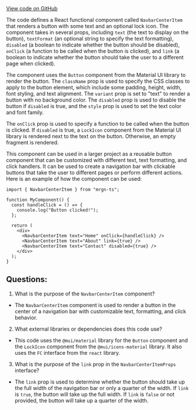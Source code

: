 [View code on GitHub](https://github.com/mrgnlabs/mrgn-ts/apps/marginfi-v2-ui/src/components/Navbar/NavbarCenterItem.tsx)

The code defines a React functional component called `NavbarCenterItem` that renders a button with some text and an optional lock icon. The component takes in several props, including `text` (the text to display on the button), `textFormat` (an optional string to specify the text formatting), `disabled` (a boolean to indicate whether the button should be disabled), `onClick` (a function to be called when the button is clicked), and `link` (a boolean to indicate whether the button should take the user to a different page when clicked).

The component uses the `Button` component from the Material UI library to render the button. The `className` prop is used to specify the CSS classes to apply to the button element, which include some padding, height, width, font styling, and text alignment. The `variant` prop is set to "text" to render a button with no background color. The `disabled` prop is used to disable the button if `disabled` is true, and the `style` prop is used to set the text color and font family.

The `onClick` prop is used to specify a function to be called when the button is clicked. If `disabled` is true, a `LockIcon` component from the Material UI library is rendered next to the text on the button. Otherwise, an empty fragment is rendered.

This component can be used in a larger project as a reusable button component that can be customized with different text, text formatting, and click handlers. It can be used to create a navigation bar with clickable buttons that take the user to different pages or perform different actions. Here is an example of how the component can be used:

```
import { NavbarCenterItem } from "mrgn-ts";

function MyComponent() {
  const handleClick = () => {
    console.log("Button clicked!");
  };

  return (
    <div>
      <NavbarCenterItem text="Home" onClick={handleClick} />
      <NavbarCenterItem text="About" link={true} />
      <NavbarCenterItem text="Contact" disabled={true} />
    </div>
  );
}
```
## Questions: 
 1. What is the purpose of the `NavbarCenterItem` component?
- The `NavbarCenterItem` component is used to render a button in the center of a navigation bar with customizable text, formatting, and click behavior.

2. What external libraries or dependencies does this code use?
- This code uses the `@mui/material` library for the `Button` component and the `LockIcon` component from the `@mui/icons-material` library. It also uses the `FC` interface from the `react` library.

3. What is the purpose of the `link` prop in the `NavbarCenterItemProps` interface?
- The `link` prop is used to determine whether the button should take up the full width of the navigation bar or only a quarter of the width. If `link` is `true`, the button will take up the full width. If `link` is `false` or not provided, the button will take up a quarter of the width.
